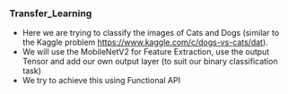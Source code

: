 ### Transfer_Learning

* Here we are trying to classify the images of Cats and Dogs (similar to the Kaggle problem https://www.kaggle.com/c/dogs-vs-cats/dat).
* We will use the MobileNetV2 for Feature Extraction, use the output Tensor and add our own output layer (to suit our binary classification task) 
* We try to achieve this using Functional API
